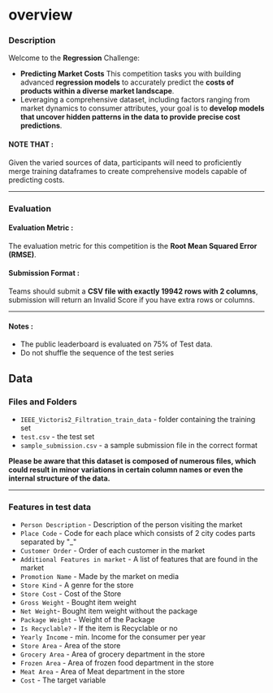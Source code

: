 # overview

### Description

Welcome to the **Regression** Challenge: 
- **Predicting Market Costs** This competition tasks you with building advanced **regression models** to accurately predict the **costs of products within a diverse market landscape**. 
- Leveraging a comprehensive dataset, including factors ranging from market dynamics to consumer attributes, your goal is to **develop models that uncover hidden patterns in the data to provide precise cost predictions**.

#### NOTE THAT :
Given the varied sources of data, participants will need to proficiently merge training dataframes to create comprehensive models capable of predicting costs.

---

### Evaluation

#### Evaluation Metric : 
The evaluation metric for this competition is the **Root Mean Squared Error (RMSE)**.

#### Submission Format :
Teams should submit a **CSV file with exactly 19942 rows with 2 columns**, submission will return an Invalid Score if you have extra rows or columns.

---

#### Notes :
- The public leaderboard is evaluated on 75% of Test data.
- Do not shuffle the sequence of the test series

## Data

### Files and Folders
- `IEEE_Victoris2_Filtration_train_data` - folder containing the training set
- `test.csv` - the test set
- `sample_submission.csv` - a sample submission file in the correct format

**Please be aware that this dataset is composed of numerous files, which could result in minor variations in certain column names or even the internal structure of the data.**

---

### Features in test data
- `Person Description` - Description of the person visiting the market
- `Place Code` - Code for each place which consists of 2 city codes parts separated by "_"
- `Customer Order` - Order of each customer in the market
- `Additional Features in market` - A list of features that are found in the market
- `Promotion Name` - Made by the market on media
- `Store Kind` - A genre for the store
- `Store Cost` - Cost of the Store
- `Gross Weight` - Bought item weight
- `Net Weight`- Bought item weight without the package
- `Package Weight` - Weight of the Package
- `Is Recyclable?` - If the item is Recyclable or no
- `Yearly Income` - min. Income for the consumer per year
- `Store Area` - Area of the store
- `Grocery Area` - Area of grocery department in the store
- `Frozen Area` - Area of frozen food department in the store
- `Meat Area` - Area of Meat department in the store
- `Cost` - The target variable
